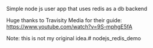 Simple node js user app that uses redis as a db backend

Huge thanks to Travisity Media for their guide:
https://www.youtube.com/watch?v=9S-mphgE5fA

Note: this is not my original idea.# nodejs_redis_demo
